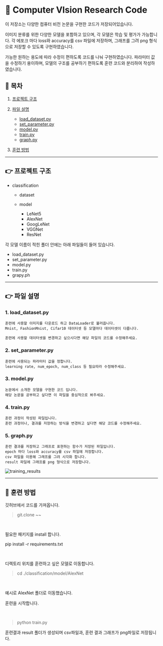 # 📌 Computer VIsion Research Code

이 저장소는 다양한 컴퓨터 비전 논문을 구현한 코드가 저장되어있습니다. 

이미지 분류를 위한 다양한 모델을 포함하고 있으며, 각 모델은 학습 및 평가가 가능합니다.
각 에포크 마다 loss와 accuracy를 csv 파일에 저장하며, 그래프를 그려 png 형식으로 저장할 수 있도록 구현하였습니다.

가능한 원하는 용도에 따라 수정이 편하도록 코드를 나눠 구현하였습니다.
파라미터 값을 수정하기 용이하며, 모델의 구조를 공부하기 편하도록 훈련 코드와 분리하여 작성하였습니다.


## 📢 목차

1. [프로젝트 구조](#-👉-프로젝트-구조)

2. [파일 설명](#파일-설명)
    - [load_dataset.py](#load_dataset.py)
    - [set_parameter.py](#set_parameter.py)
    - [model.py](#model.py)
    - [train.py](#train.py)
    - [graph.py](#graph.py)
3. [훈련 방법](#훈련-방법)

-----

## 👉 프로젝트 구조

- classification
    - dataset

    - model
        - LeNet5
        - AlexNet
        - GoogLeNet
        - VGGNet
        - ResNet

각 모델 이름이 적힌 폴더 안에는 아래 파일들이 들어 있습니다.

- load_dataset.py
- set_parameter.py
- model.py
- train.py
- grapy.ph

-----

## 👉 파일 설명

### 1. load_dataset.py

    훈련에 사용할 이미지를 다운로드 하고 DataLoader로 불러옵니다.
    Mnist, FashionMnist, Cifar10 데이터셋 등 모델마다 데이터셋이 다릅니다.

    훈련에 사용할 데이터셋을 변경하고 싶으시다면 해당 파일의 코드를 수정해주세요.

### 2. set_parameter.py

    훈련에 사용되는 파라미터 값을 정합니다.
    learning rate, num_epoch, num_class 등 필요따라 수정해주세요.

### 3. model.py

    논문에서 소개한 모델을 구현한 코드 입니다.
    해당 논문을 공부하고 싶다면 이 파일을 중심적으로 봐주세요.

### 4. train.py

    훈련 과정이 작성된 파일입니다.
    훈련 과정이나, 결과를 저장하는 방식을 변경하고 싶다면 해당 코드를 수정해주세요.

### 5. graph.py

    훈련 결과를 저장하고 그래프로 표현하는 함수가 저장된 파일입니다.
    epoch 마다 loss와 accuracy를 csv 파일에 저장합니다.
    csv 파일을 이용해 그래프를 그려 시각화 합니다.
    result 파일에 그래프를 png 형식으로 저장합니다.

![training_results](https://github.com/user-attachments/assets/6edc9b4b-1883-4e8b-b7d7-4d986d2eec56)


-----

## 📌 훈련 방법

깃허브에서 코드를 가져옵니다.

> git.clone ~~

<br>

필요한 패키지를 install 합니다.

pip install -r requirements.txt

<br>

디렉토리 위치를 훈련하고 싶은 모델로 이동합니다.

> cd ./classification/model/AlexNet

<br>

예시로 AlexNet 폴더로 이동했습니다.

훈련을 시작합니다.

<br>

> python train.py

훈련결과 result 폴더가 생성되며 csv파일과, 훈련 결과 그래프가 png파일로 저장됩니다.

